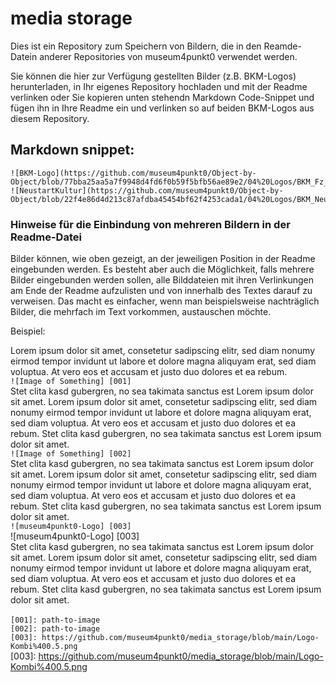 # media storage
Dies ist ein Repository zum Speichern von Bildern, die in den Reamde-Datein anderer Repositories von museum4punkt0 verwendet werden.

Sie können die hier zur Verfügung gestellten Bilder (z.B. BKM-Logos) herunterladen,  in Ihr eigenes Repository hochladen und mit der Readme verlinken oder Sie kopieren  unten stehendn Markdown Code-Snippet und fügen ihn in Ihre Readme ein und verlinken so auf beiden BKM-Logos aus diesem Repository.


## Markdown snippet:


```
![BKM-Logo](https://github.com/museum4punkt0/Object-by-Object/blob/77bba25aa5a7f9948d4fd6f0b59f5bfb56ae89e2/04%20Logos/BKM_Fz_2017_Web_de.gif)
![NeustartKultur](https://github.com/museum4punkt0/Object-by-Object/blob/22f4e86d4d213c87afdba45454bf62f4253cada1/04%20Logos/BKM_Neustart_Kultur_Wortmarke_pos_RGB_RZ_web.jpg)
```


### Hinweise für die Einbindung von mehreren Bildern in der Readme-Datei

Bilder können, wie oben gezeigt, an der jeweiligen Position in der Readme eingebunden werden. Es besteht aber auch die Möglichkeit, falls mehrere Bilder eingebunden werden sollen, alle Bilddateien mit ihren Verlinkungen am Ende der Readme aufzulisten und von innerhalb des Textes darauf zu verweisen. Das macht es einfacher, wenn man beispielsweise nachträglich Bilder, die mehrfach im Text vorkommen, austauschen möchte. 

Beispiel:

Lorem ipsum dolor sit amet, consetetur sadipscing elitr, sed diam nonumy eirmod tempor invidunt ut labore et dolore magna aliquyam erat, sed diam voluptua. At vero eos et accusam et justo duo dolores et ea rebum. </br>
`![Image of Something] [001]`</br>
Stet clita kasd gubergren, no sea takimata sanctus est Lorem ipsum dolor sit amet. Lorem ipsum dolor sit amet, consetetur sadipscing elitr, sed diam nonumy eirmod tempor invidunt ut labore et dolore magna aliquyam erat, sed diam voluptua. At vero eos et accusam et justo duo dolores et ea rebum. Stet clita kasd gubergren, no sea takimata sanctus est Lorem ipsum dolor sit amet.</br>
`![Image of Something] [002]`</br>
Stet clita kasd gubergren, no sea takimata sanctus est Lorem ipsum dolor sit amet. Lorem ipsum dolor sit amet, consetetur sadipscing elitr, sed diam nonumy eirmod tempor invidunt ut labore et dolore magna aliquyam erat, sed diam voluptua. At vero eos et accusam et justo duo dolores et ea rebum. Stet clita kasd gubergren, no sea takimata sanctus est Lorem ipsum dolor sit amet.</br>
`![museum4punkt0-Logo] [003]`</br>
![museum4punkt0-Logo] [003] </br>
Stet clita kasd gubergren, no sea takimata sanctus est Lorem ipsum dolor sit amet. Lorem ipsum dolor sit amet, consetetur sadipscing elitr, sed diam nonumy eirmod tempor invidunt ut labore et dolore magna aliquyam erat, sed diam voluptua. At vero eos et accusam et justo duo dolores et ea rebum. Stet clita kasd gubergren, no sea takimata sanctus est Lorem ipsum dolor sit amet. </br></br>
`[001]: path-to-image`</br>
`[002]: path-to-image`</br>
`[003]: https://github.com/museum4punkt0/media_storage/blob/main/Logo-Kombi%400.5.png`</br>
[003]: https://github.com/museum4punkt0/media_storage/blob/main/Logo-Kombi%400.5.png
